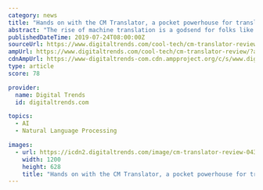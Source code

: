 ```yaml
---
category: news
title: "Hands on with the CM Translator, a pocket powerhouse for translation"
abstract: "The rise of machine translation is a godsend for folks like me, too lazy to learn a second language, but quick to grasp the utility of knowing one. At first blush, the CM Translator from Cheetah Mobile seems like the answer to every traveler’s dream ..."
publishedDateTime: 2019-07-24T08:00:00Z
sourceUrl: https://www.digitaltrends.com/cool-tech/cm-translator-review/
ampUrl: https://www.digitaltrends.com/cool-tech/cm-translator-review/?amp
cdnAmpUrl: https://www-digitaltrends-com.cdn.ampproject.org/c/s/www.digitaltrends.com/cool-tech/cm-translator-review/?amp
type: article
score: 78

provider:
  name: Digital Trends
  id: digitaltrends.com

topics:
  - AI
  - Natural Language Processing

images:
  - url: https://icdn2.digitaltrends.com/image/cm-translator-review-04331-1200x630-c-ar1.91.jpg
    width: 1200
    height: 628
    title: "Hands on with the CM Translator, a pocket powerhouse for translation"
---
```

